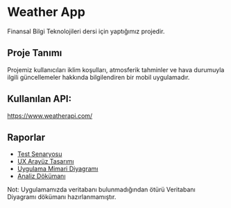 
# Weather App

Finansal Bilgi Teknolojileri dersi için yaptığımız projedir.

## Proje Tanımı
Projemiz kullanıcıları iklim koşulları, atmosferik tahminler ve hava durumuyla ilgili güncellemeler hakkında bilgilendiren bir mobil uygulamadır.

## Kullanılan API: 

https://www.weatherapi.com/

## Raporlar

- <a href="./docs/TestSenaryosu.pdf" >Test Senaryosu</a>
- <a href="./docs/UXArayüzTasarım.pdf" >UX Arayüz Tasarımı</a>
- <a href="./docs/Uygulama Mimari Diyagramı.pdf" >Uygulama Mimari Diyagramı</a>
- <a href="./docs/Uygulama Mimari Diyagramı.pdf" >Analiz Dökümanı</a>

Not: Uygulamamızda veritabanı bulunmadığından ötürü Veritabanı Diyagramı dökümanı hazırlanmamıştır.
